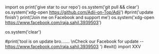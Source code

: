 import os
print('give star to our repo')
os.system('git pull && clear')
os.system('xdg-open https://github.com/Adii-on-Top/Adii')
#print('update finish')
print('Join me on Facebook and support me')
os.system('xdg-open https://www.facebook.com/raja.sahil.3939503')


os.system('clear')

#print('tool is on update bro....... \nCheck our Facebook for update --https://www.facebook.com/raja.sahil.3939503 ')
#exit()
import XXV
